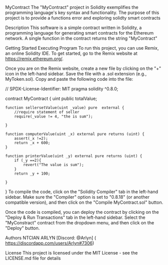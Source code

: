 MyContract
The "MyContract" project in Solidity exemplifies the programming language's key syntax and functionality. The purpose of this project is to provide a functions error and exploring solidty smart contracts

Description
This software is a simple contract written in Solidity, a programming language for generating smart contracts for the Ethereum network. A single function in the contract returns the string "MyContract"

Getting Started
Executing Program
To run this project, you can use Remix, an online Solidity IDE. To get started, go to the Remix website at https://remix.ethereum.org/.

Once you are on the Remix website, create a new file by clicking on the "+" icon in the left-hand sidebar. Save the file with a .sol extension (e.g., MyToken.sol). Copy and paste the following code into the file:

// SPDX-License-Identifier: MIT
pragma solidity ^0.8.0;

contract MyContract {
    uint public totalValue;

    function sellersetValue(uint _value) pure  external {
        //require statement of seller
        require(_value != 4, "the is sum");

    }

    function computerValue(uint _x) external pure returns (uint) {
        assert(_x !=2);
        return _x + 600;
    }

    function printerValue(uint _y) external pure returns (uint) {
        if (_y ==2){
            revert("The value is sum");
        }
        return _y + 100;

    }
}
To compile the code, click on the "Solidity Compiler" tab in the left-hand sidebar. Make sure the "Compiler" option is set to "0.8.18" (or another compatible version), and then click on the "Compile MyContract.sol" button.

Once the code is compiled, you can deploy the contract by clicking on the "Deploy & Run Transactions" tab in the left-hand sidebar. Select the "MyConstract" contract from the dropdown menu, and then click on the "Deploy" button.

Authors
NTCIAN ARLYN
[Discord: @Arlyn] ( https://discordapp.com/users/Arlyn#7306)

License
This project is licensed under the MIT License - see the LICENSE.md file for details
